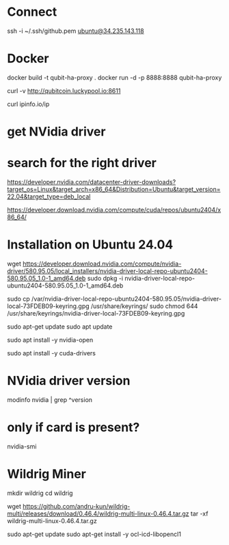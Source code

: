 
# Connect 

ssh -i ~/.ssh/github.pem ubuntu@34.235.143.118

# Docker

docker build -t qubit-ha-proxy .
docker run -d -p 8888:8888 qubit-ha-proxy

curl -v http://qubitcoin.luckypool.io:8611


curl ipinfo.io/ip


# get NVidia driver

# search for the right driver
https://developer.nvidia.com/datacenter-driver-downloads?target_os=Linux&target_arch=x86_64&Distribution=Ubuntu&target_version=22.04&target_type=deb_local


https://developer.download.nvidia.com/compute/cuda/repos/ubuntu2404/x86_64/


# Installation on Ubuntu 24.04

wget https://developer.download.nvidia.com/compute/nvidia-driver/580.95.05/local_installers/nvidia-driver-local-repo-ubuntu2404-580.95.05_1.0-1_amd64.deb
sudo dpkg -i nvidia-driver-local-repo-ubuntu2404-580.95.05_1.0-1_amd64.deb

sudo cp /var/nvidia-driver-local-repo-ubuntu2404-580.95.05/nvidia-driver-local-73FDEB09-keyring.gpg /usr/share/keyrings/
sudo chmod 644 /usr/share/keyrings/nvidia-driver-local-73FDEB09-keyring.gpg

sudo apt-get update
sudo apt update

sudo apt install -y nvidia-open

sudo apt install -y cuda-drivers

# NVidia driver version

modinfo nvidia | grep ^version

# only if card is present?
nvidia-smi


# Wildrig Miner

mkdir wildrig
cd wildrig

wget https://github.com/andru-kun/wildrig-multi/releases/download/0.46.4/wildrig-multi-linux-0.46.4.tar.gz
tar -xf wildrig-multi-linux-0.46.4.tar.gz

sudo apt-get update
sudo apt-get install -y ocl-icd-libopencl1